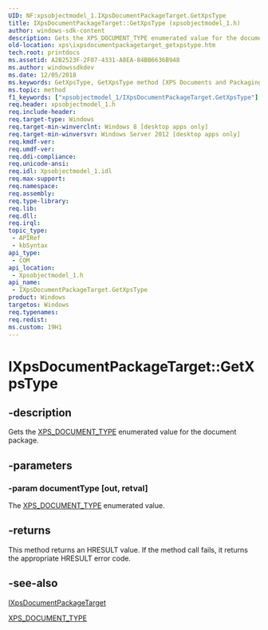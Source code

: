 ```yaml
---
UID: NF:xpsobjectmodel_1.IXpsDocumentPackageTarget.GetXpsType
title: IXpsDocumentPackageTarget::GetXpsType (xpsobjectmodel_1.h)
author: windows-sdk-content
description: Gets the XPS_DOCUMENT_TYPE enumerated value for the document package.
old-location: xps\ixpsdocumentpackagetarget_getxpstype.htm
tech.root: printdocs
ms.assetid: A2B2523F-2F07-4331-A8EA-84BB6636B948
ms.author: windowssdkdev
ms.date: 12/05/2018
ms.keywords: GetXpsType, GetXpsType method [XPS Documents and Packaging], GetXpsType method [XPS Documents and Packaging],IXpsDocumentPackageTarget interface, IXpsDocumentPackageTarget interface [XPS Documents and Packaging],GetXpsType method, IXpsDocumentPackageTarget.GetXpsType, IXpsDocumentPackageTarget::GetXpsType, xps.ixpsdocumentpackagetarget_getxpstype, xpsobjectmodel_1/IXpsDocumentPackageTarget::GetXpsType
ms.topic: method
f1_keywords: ["xpsobjectmodel_1/IXpsDocumentPackageTarget.GetXpsType"]
req.header: xpsobjectmodel_1.h
req.include-header: 
req.target-type: Windows
req.target-min-winverclnt: Windows 8 [desktop apps only]
req.target-min-winversvr: Windows Server 2012 [desktop apps only]
req.kmdf-ver: 
req.umdf-ver: 
req.ddi-compliance: 
req.unicode-ansi: 
req.idl: Xpsobjectmodel_1.idl
req.max-support: 
req.namespace: 
req.assembly: 
req.type-library: 
req.lib: 
req.dll: 
req.irql: 
topic_type:
 - APIRef
 - kbSyntax
api_type:
 - COM
api_location:
 - Xpsobjectmodel_1.h
api_name:
 - IXpsDocumentPackageTarget.GetXpsType
product: Windows
targetos: Windows
req.typenames: 
req.redist: 
ms.custom: 19H1
---
```


# IXpsDocumentPackageTarget::GetXpsType


## -description


Gets the <a href="https://docs.microsoft.com/windows/desktop/api/xpsobjectmodel_1/ne-xpsobjectmodel_1-__midl___midl_itf_xpsobjectmodel_1_0000_0000_0001">XPS_DOCUMENT_TYPE</a> enumerated value for the document package.


## -parameters




### -param documentType [out, retval]

The <a href="https://docs.microsoft.com/windows/desktop/api/xpsobjectmodel_1/ne-xpsobjectmodel_1-__midl___midl_itf_xpsobjectmodel_1_0000_0000_0001">XPS_DOCUMENT_TYPE</a> enumerated value.


## -returns



This method returns an HRESULT value. If the method call fails, it returns the appropriate HRESULT error code.




## -see-also




<a href="https://docs.microsoft.com/windows/desktop/api/xpsobjectmodel_1/nn-xpsobjectmodel_1-ixpsdocumentpackagetarget">IXpsDocumentPackageTarget</a>



<a href="https://docs.microsoft.com/windows/desktop/api/xpsobjectmodel_1/ne-xpsobjectmodel_1-__midl___midl_itf_xpsobjectmodel_1_0000_0000_0001">XPS_DOCUMENT_TYPE</a>
 

 

